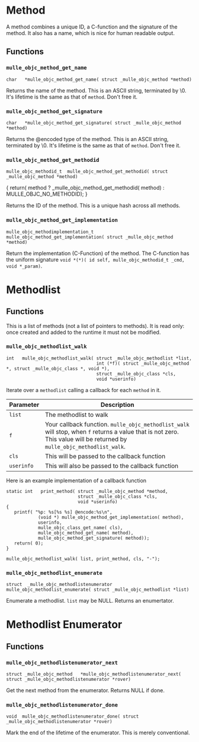 # Method

A method combines a unique ID, a C-function and the signature of the method.
It also has a name, which is nice for human readable output.


## Functions

### `mulle_objc_method_get_name`

```
char   *mulle_objc_method_get_name( struct _mulle_objc_method *method)
```

Returns the name of the method. This is an ASCII string, terminated by \0.
It's lifetime is the same as that of `method`. Don't free it.


### `mulle_objc_method_get_signature`

```
char   *mulle_objc_method_get_signature( struct _mulle_objc_method *method)
```

Returns the @encoded type of the method. This is an ASCII string, terminated
by \0. It's lifetime is the same as that of `method`. Don't free it.


### `mulle_objc_method_get_methodid`

```
mulle_objc_methodid_t  mulle_objc_method_get_methodid( struct _mulle_objc_method *method)
```

{
   return( method ? _mulle_objc_method_get_methodid( method) : MULLE_OBJC_NO_METHODID);
}


Returns the ID of the method. This is a unique hash across all methods.

### `mulle_objc_method_get_implementation`

```
mulle_objc_methodimplementation_t
mulle_objc_method_get_implementation( struct _mulle_objc_method *method)
```

Return the implementation (C-Function) of the method. The C-function has the
uniform signature `void *(*)( id self, mulle_objc_methodid_t _cmd, void *_param)`.

# Methodlist

## Functions

This is a list of methods (not a list of pointers to methods). It
is read only: once created and added to the runtime it must not be modified.


### `mulle_objc_methodlist_walk`

```
int   mulle_objc_methodlist_walk( struct _mulle_objc_methodlist *list,
                                  int (*f)( struct _mulle_objc_method *, struct _mulle_objc_class *, void *),
                                  struct _mulle_objc_class *cls,
                                  void *userinfo)
```

Iterate over a `methodlist` calling a callback for each `method` in it.

Parameter  | Description
-----------|-----------------------------
`list`     | The methodlist to walk
`f`        | Your callback function. `mulle_objc_methodlist_walk` will stop, when `f` returns a value that is not zero. This value will be returned by `mulle_objc_methodlist_walk`.
`cls`      | This will be passed to the callback function
`userinfo` | This will also be passed to the callback function

Here is an example implementation of a callback function

```
static int   print_method( struct _mulle_objc_method *method,
                           struct _mulle_objc_class *cls,
                           void *userinfo)
{
   printf( "%p: %s[%s %s] @encode:%s\n",
            (void *) mulle_objc_method_get_implementation( method),
            userinfo,
            mulle_objc_class_get_name( cls),
            mulle_objc_method_get_name( method),
            mulle_objc_method_get_signature( method));
   return( 0);
}

mulle_objc_methodlist_walk( list, print_method, cls, "-");
```


### `mulle_objc_methodlist_enumerate`


```
struct  _mulle_objc_methodlistenumerator   mulle_objc_methodlist_enumerate( struct _mulle_objc_methodlist *list)
```

Enumerate a methodlist. `list` may be NULL. Returns an enumertator.



# Methodlist Enumerator

## Functions

### `mulle_objc_methodlistenumerator_next`

```
struct _mulle_objc_method   *mulle_objc_methodlistenumerator_next( struct _mulle_objc_methodlistenumerator *rover)
```

Get the next method from the enumerator. Returns NULL if done.


### `mulle_objc_methodlistenumerator_done`

```
void  mulle_objc_methodlistenumerator_done( struct _mulle_objc_methodlistenumerator *rover)
```

Mark the end of the lifetime of the enumerator. This is merely conventional.

